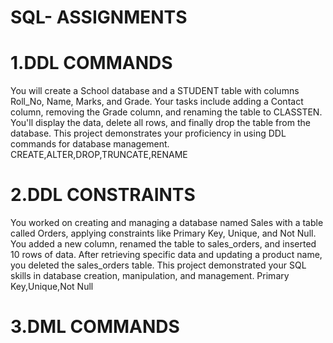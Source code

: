 # SQL- ASSIGNMENTS
# 1.DDL COMMANDS
You will create a School database and a STUDENT table with columns Roll_No, Name, Marks, and Grade. Your tasks include adding a Contact column, removing the Grade column, and renaming the table to CLASSTEN. You'll display the data, delete all rows, and finally drop the table from the database. This project demonstrates your proficiency in using DDL commands for database management.
CREATE,ALTER,DROP,TRUNCATE,RENAME 

# 2.DDL CONSTRAINTS
You worked on creating and managing a database named Sales with a table called Orders, applying constraints like Primary Key, Unique, and Not Null. You added a new column, renamed the table to sales_orders, and inserted 10 rows of data. After retrieving specific data and updating a product name, you deleted the sales_orders table. This project demonstrated your SQL skills in database creation, manipulation, and management.
Primary Key,Unique,Not Null

# 3.DML COMMANDS




